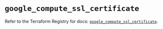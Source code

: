 # `google_compute_ssl_certificate`

Refer to the Terraform Registry for docs: [`google_compute_ssl_certificate`](https://registry.terraform.io/providers/hashicorp/google/5.18.0/docs/resources/compute_ssl_certificate).

